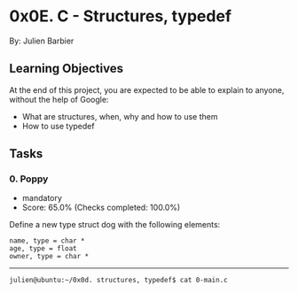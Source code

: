 # 0x0E. C - Structures, typedef
By: Julien Barbier

## Learning Objectives
At the end of this project, you are expected to be able to explain to anyone, without the help of Google:

- What are structures, when, why and how to use them
- How to use typedef

## Tasks
### 0. Poppy
- mandatory
- Score: 65.0% (Checks completed: 100.0%)

Define a new type struct dog with the following elements:

	name, type = char *
	age, type = float
	owner, type = char *

---

	julien@ubuntu:~/0x0d. structures, typedef$ cat 0-main.c
